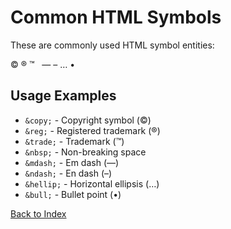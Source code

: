 # Common HTML Symbols

These are commonly used HTML symbol entities:

&copy; &reg; &trade; &nbsp; &mdash; &ndash; &hellip; &bull;

## Usage Examples

- `&copy;` - Copyright symbol (©)
- `&reg;` - Registered trademark (®)
- `&trade;` - Trademark (™)
- `&nbsp;` - Non-breaking space
- `&mdash;` - Em dash (—)
- `&ndash;` - En dash (–)
- `&hellip;` - Horizontal ellipsis (…)
- `&bull;` - Bullet point (•)

[Back to Index](../../index.md) 